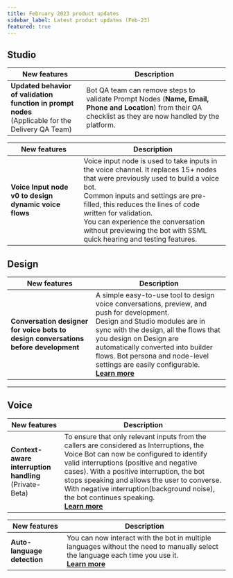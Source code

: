 ```yaml
---
title: February 2023 product updates 
sidebar_label: Latest product updates (Feb-23)
featured: true
---
```




<!--
![](https://i.imgur.com/Wj06Bz6.png)  - main img
-->


## Studio 


| New features | Description | 
| -------- | -------- | 
| **Updated behavior of validation function in prompt nodes** <br/>(Applicable for the Delivery QA Team) |Bot QA team can remove steps to validate Prompt Nodes (**Name, Email, Phone and Location**) from their QA checklist as they are now handled by the platform.| 

| New features | Description | 
| -------- | -------- | 
| **Voice Input node v0 to design dynamic voice flows** <br/> |Voice input node is used to take inputs in the voice channel. It replaces 15+ nodes that were previously used to build a voice bot. <br/> Common inputs and settings are pre-filled, this reduces the lines of code written for validation. <br/> You can experience the conversation without previewing the bot with SSML quick hearing and testing features.  | 

## Design 

| New features | Description | 
| -------- | -------- | 
| **Conversation designer for voice bots to design conversations before development** <br/> | A simple easy-to-use tool to design voice conversations, preview, and push for development. <br/> Design and Studio modules are in sync with the design, all the flows that you design on Design are automatically converted into builder flows. Bot persona and node-level settings are easily configurable. <br/>[**Learn more**](https://docs.yellow.ai/docs/platform_concepts/design/convdesignvoice)| 

-----

## Voice 

| New features | Description | 
| -------- | -------- | 
| **Context-aware interruption handling** <br/> (Private-Beta)<br/> | To ensure that only relevant inputs from the callers are considered as Interruptions, the Voice Bot can now be configured to identify valid interruptions (positive and negative cases). With a positive interruption, the bot stops speaking and allows the user to converse. With negative interruption(background noise), the bot continues speaking.<br/> [**Learn more**](https://docs.yellow.ai/docs/cookbooks/voice-as-channel/usecases/interrupthandling) |

| New features | Description | 
| -------- | -------- | 
| **Auto-language detection** <br/> | You can now interact with the bot in multiple languages without the need to manually select the language each time you use it.<br/> [**Learn more**](https://docs.yellow.ai/docs/cookbooks/voice-as-channel/usecases/languagedetection) |


